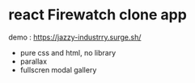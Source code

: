 # react Firewatch clone app

demo : https://jazzy-industrry.surge.sh/

- pure css and html, no library
- parallax
- fullscren modal gallery

